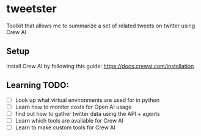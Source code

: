 # tweetster
Toolkit that allows me to summarize a set of related tweets on twitter using Crew AI

## Setup

install Crew AI by following this guide: https://docs.crewai.com/installation

## Learning TODO:
- [ ] Look up what virtual environments are used for in python
- [ ] Learn how to monitor costs for Open AI usage
- [ ] find out how to gather twitter data using the API + agents
- [ ] Learn which tools are available for Crew AI
- [ ] Learn to make custom tools for Crew AI
